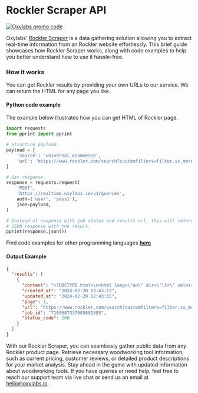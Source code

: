 # Rockler Scraper API

[![Oxylabs promo code](https://user-images.githubusercontent.com/129506779/250792357-8289e25e-9c36-4dc0-a5e2-2706db797bb5.png)](https://oxylabs.go2cloud.org/aff_c?offer_id=7&aff_id=877&url_id=112)

Oxylabs' [Rockler Scraper](https://oxylabs.io/products/scraper-api/ecommerce/rockler?utm_source=github&utm_medium=repositories&utm_campaign=product) is a data gathering solution allowing you to extract real-time information from an Rockler website effortlessly. This brief guide showcases how Rockler Scraper works, along with code examples to help you better understand how to use it hassle-free.

### How it works

You can get Rockler results by providing your own URLs to our service. We can return the HTML for any page you like.

#### Python code example

The example below illustrates how you can get HTML of Rockler page.

```python
import requests
from pprint import pprint

# Structure payload.
payload = {
    'source': 'universal_ecommerce',
    'url': 'https://www.rockler.com/search?customfilters=filter.ss_morewaystoshop:flash$2520sale,free$2520gift,outlet$2520store,sale;filter.stock_status:in$2520stock'
}

# Get response.
response = requests.request(
    'POST',
    'https://realtime.oxylabs.io/v1/queries',
    auth=('user', 'pass1'),
    json=payload,
)

# Instead of response with job status and results url, this will return the
# JSON response with the result.
pprint(response.json())
```
Find code examples for other programming languages [**here**](https://github.com/oxylabs/rockler-scraper/tree/main/code%20examples)

#### Output Example
```json
{
  "results": [
    {
      "content": "<!DOCTYPE html>\n<html lang=\"en\" dir=\"ltr\" xmlns=\"http://www.w3.org/1999/xhtml\">\n\n<head><script>windo ... </html>",
      "created_at": "2024-02-20 12:43:13",
      "updated_at": "2024-02-20 12:43:15",
      "page": 1,
      "url": "https://www.rockler.com/search?customfilters=filter.ss_morewaystoshop:flash$2520sale,free$2520gift,outlet$2520store,sale;filter.stock_status:in$2520stock",
      "job_id": "7165687337005891585",
      "status_code": 200
    }
  ]
}
```
With our Rockler Scraper, you can seamlessly gather public data from any Rockler product page. Retrieve necessary woodworking tool information, such as current pricing, customer reviews, or detailed product descriptions for your market analysis. Stay ahead in the game with updated information about woodworking tools. If you have queries or need help, feel free to reach our support team via live chat or send us an email at hello@oxylabs.io.